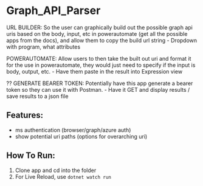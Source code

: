 # Graph_API_Parser
URL BUILDER: So the user can graphically build out the possible graph api uris based on the body, input, etc in powerautomate (get all the possible apps from the docs), and allow them to copy the build url string
    - Dropdown with program, what attributes

POWERAUTOMATE: Allow users to then take the built out uri and format it for the use in powerautomate, they would just need to specify if the input is body, output, etc.
    - Have them paste in the result into Expression view

?? GENERATE BEARER TOKEN: Potentially have this app generate a bearer token so they can use it with Postman. 
    - Have it GET and display results / save results to a json file

## Features:
- ms authentication (browser/graph/azure auth)
- show potential uri paths (options for overarching uri)

## How To Run:
1) Clone app and cd into the folder
2) For Live Reload, use ```dotnet watch run``` 